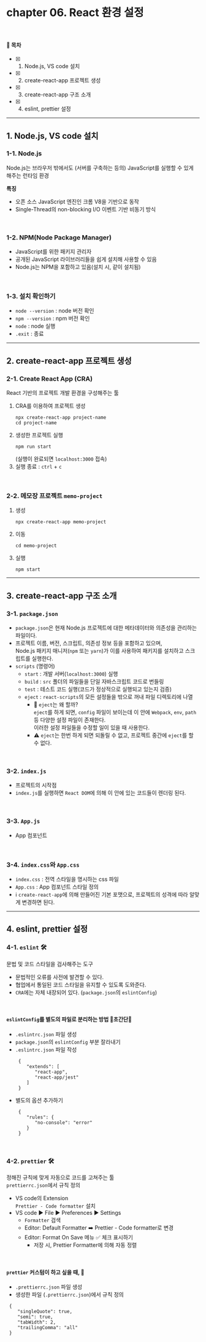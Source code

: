 # chapter 06. React 환경 설정

<br>

#### 🌱 목차

- [x] 1. Node.js, VS code 설치
- [x] 2. create-react-app 프로젝트 생성
- [x] 3. create-react-app 구조 소개
- [x] 4. eslint, prettier 설정

---

## 1. Node.js, VS code 설치

### 1-1. Node.js

Node.js는 브라우저 밖에서도 (서버를 구축하는 등의) JavaScript를 실행할 수 있게 해주는 런타임 환경

**특징**

- 오픈 소스 JavaScript 엔진인 크롬 V8을 기반으로 동작
- Single-Thread의 non-blocking I/O 이벤트 기반 비동기 방식

<br>

### 1-2. NPM(Node Package Manager)

- JavaScript를 위한 패키지 관리자
- 공개된 JavaScript 라이브러리들을 쉽게 설치해 사용할 수 있음
- Node.js는 NPM을 포함하고 있음(설치 시, 같이 설치됨)

<br>

### 1-3. 설치 확인하기

- `node --version` : node 버전 확인
- `npm --version` : npm 버전 확인
- `node` : node 실행
- `.exit` : 종료

---

## 2. create-react-app 프로젝트 생성

### 2-1. Create React App (CRA)

React 기반의 프로젝트 개발 환경을 구성해주는 툴

1. CRA를 이용하여 프로젝트 생성
   ```
   npx create-react-app project-name
   cd project-name
   ```
2. 생성한 프로젝트 실행
   ```
   npm run start
   ```
   (실행이 완료되면 `localhost:3000` 접속)
3. 실행 종료 : `ctrl` + `c`

<br>

### 2-2. 메모장 프로젝트 `memo-project`

1. 생성
   ```
   npx create-react-app memo-project
   ```
2. 이동
   ```
   cd memo-project
   ```
3. 실행
   ```
   npm start
   ```

---

## 3. create-react-app 구조 소개

### 3-1. `package.json`

- `package.json`은 현재 Node.js 프로젝트에 대한 메타데이터와 의존성을 관리하는 파일이다.
- 프로젝트 이름, 버전, 스크립트, 의존성 정보 등을 포함하고 있으며,  
   Node.js 패키지 매니저(`npm` 또는 `yarn`)가 이를 사용하여 패키지를 설치하고 스크립트를 실행한다.
- `scripts` (명령어)
  - `start` : 개발 서버(`localhost:3000`) 실행
  - `build` : `src` 폴더의 파일들을 단일 자바스크립트 코드로 번들링
  - `test` : 테스트 코드 실행(코드가 정상적으로 실행되고 있는지 검증)
  - `eject` : `react-scripts`의 모든 설정들을 밖으로 꺼내 파일 디렉토리에 나열
    - 🤔 `eject`는 왜 할까?  
      `eject`를 하게 되면, `config` 파일이 보이는데 이 안에 `Webpack`, `env`, `path` 등 다양한 설정 파일이 존재한다.  
      이러한 설정 파일들을 수정할 일이 있을 때 사용한다.
    - ⚠️ `eject`는 한번 하게 되면 되돌릴 수 없고, 프로젝트 중간에 `eject`를 할 수 없다.

<br>

### 3-2. `index.js`

- 프로젝트의 시작점
- `index.js`를 실행하면 `React DOM`에 의해 이 안에 있는 코드들이 렌더링 된다.

<br>

### 3-3. `App.js`

- App 컴포넌트

<br>

### 3-4. `index.css`와 `App.css`

- `index.css` : 전역 스타일을 명시하는 css 파일
- `App.css` : App 컴포넌트 스타일 정의
- ℹ️ `create-react-app`에 의해 만들어진 기본 포맷으로, 프로젝트의 성격에 따라 알맞게 변경하면 된다.

---

## 4. eslint, prettier 설정

### 4-1. `eslint` 🛠️

문법 및 코드 스타일을 검사해주는 도구

- 문법적인 오류를 사전에 발견할 수 있다.
- 협업에서 통일된 코드 스타일을 유지할 수 있도록 도와준다.
- `CRA`에는 자체 내장되어 있다. (`package.json`의 `eslintConfig`)

<br>

#### `eslintConfig`를 별도의 파일로 분리하는 방법 💫초간단💫

- `.eslintrc.json` 파일 생성
- `package.json`의 `eslintConfig` 부분 잘라내기
- `.eslintrc.json` 파일 작성
  ```
   {
      "extends": [
         "react-app",
         "react-app/jest"
      ]
   }
  ```
- 별도의 옵션 추가하기
  ```
   {
      "rules": {
         "no-console": "error"
      }
   }
  ```

<br>

### 4-2. `prettier` 🛠️

정해진 규칙에 맞게 자동으로 코드를 고쳐주는 툴  
`prettierrc.json`에서 규칙 정의

- VS code의 Extension  
   `Prettier - Code formatter` 설치
- VS code ▶️ File ▶️ Preferences ▶️ Settings
  - `Formatter` 검색
  - Editor: Default Formatter ➡️ Prettier - Code formatter로 변경
  - Editor: Format On Save 메뉴 ✅ 체크 표시하기
    - 저장 시, Prettier Formatter에 의해 자동 정렬

<br>

#### `prettier` 커스텀이 하고 싶을 때, 🎨

- `.prettierrc.json` 파일 생성
- 생성한 파일 (`.prettierrc.json`)에서 규칙 정의

```
 {
    "singleQuote": true,
    "semi": true,
    "tabWidth": 2,
    "trailingComma": "all"
 }
```
